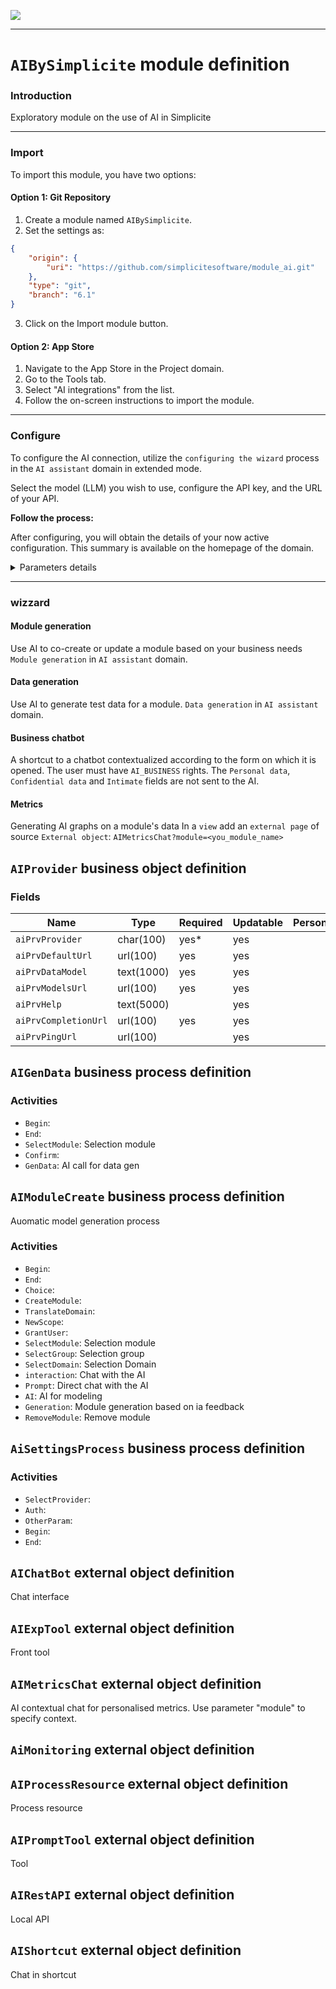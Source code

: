 <!--
 ___ _            _ _    _ _    __
/ __(_)_ __  _ __| (_)__(_) |_ /_/
\__ \ | '  \| '_ \ | / _| |  _/ -_)
|___/_|_|_|_| .__/_|_\__|_|\__\___|
            |_| 
-->
![](https://platform.simplicite.io/logos/standard/logo250.png)
* * *

`AIBySimplicite` module definition
==================================

### Introduction
Exploratory module on the use of AI in Simplicite

---

### Import
To import this module, you have two options:

#### Option 1: Git Repository

1. Create a module named `AIBySimplicite`.
2. Set the settings as:
```json
{
	"origin": {
		"uri": "https://github.com/simplicitesoftware/module_ai.git"
	},
	"type": "git",
	"branch": "6.1"
}
```
3. Click on the Import module button.

#### Option 2: App Store

1. Navigate to the App Store in the Project domain.
2. Go to the Tools tab.
3. Select "AI integrations" from the list.
4. Follow the on-screen instructions to import the module.

---

### Configure
To configure the AI connection, utilize the `configuring the wizard` process in the `AI assistant` domain in extended mode.

Select the model (LLM) you wish to use, configure the API key, and the URL of your API.

**Follow the process:**

After configuring, you will obtain the details of your now active configuration. This summary is available on the homepage of the domain.

<details>
  <summary>Parameters details</summary>

##### hist_depth
Defines the number of messages in the history used for the context. The greater this number, the more tokens the request uses, but the more relevant is the response.

##### max_token
*optional*  
Limits the number of tokens in the AI response.

###### default_max_token
Maximum number of tokens in a usual context.

###### code_max_token
Maximum number of tokens for technical calls.

</details>

---

### wizzard
#### Module generation
Use AI to co-create or update a module based on your business needs
`Module generation` in `AI assistant` domain.

#### Data generation
Use AI to generate test data for a module.
`Data generation` in `AI assistant` domain.

#### Business chatbot
A shortcut to a chatbot contextualized according to the form on which it is opened.
The user must have `AI_BUSINESS` rights.
The `Personal data`, `Confidential data` and `Intimate` fields are not sent to the AI.


#### Metrics
Generating AI graphs on a module's data
In a `view` add an `external page` of source `External object`: `AIMetricsChat?module=<you_module_name>`

`AIProvider` business object definition
---------------------------------------



### Fields

| Name                                                         | Type                                     | Required | Updatable | Personal | Description                                                                      |
|--------------------------------------------------------------|------------------------------------------|----------|-----------|----------|----------------------------------------------------------------------------------|
| `aiPrvProvider`                                              | char(100)                                | yes*     | yes       |          | -                                                                                |
| `aiPrvDefaultUrl`                                            | url(100)                                 | yes      | yes       |          | -                                                                                |
| `aiPrvDataModel`                                             | text(1000)                               | yes      | yes       |          | -                                                                                |
| `aiPrvModelsUrl`                                             | url(100)                                 | yes      | yes       |          | -                                                                                |
| `aiPrvHelp`                                                  | text(5000)                               |          | yes       |          | -                                                                                |
| `aiPrvCompletionUrl`                                         | url(100)                                 | yes      | yes       |          | -                                                                                |
| `aiPrvPingUrl`                                               | url(100)                                 |          | yes       |          | -                                                                                |

`AIGenData` business process definition
---------------------------------------



### Activities

* `Begin`: 
* `End`: 
* `SelectModule`: Selection module
* `Confirm`: 
* `GenData`: AI call for data gen

`AIModuleCreate` business process definition
--------------------------------------------

Auomatic model generation process

### Activities

* `Begin`: 
* `End`: 
* `Choice`: 
* `CreateModule`: 
* `TranslateDomain`: 
* `NewScope`: 
* `GrantUser`: 
* `SelectModule`: Selection module
* `SelectGroup`: Selection group
* `SelectDomain`: Selection Domain
* `interaction`: Chat with the AI
* `Prompt`: Direct chat with the AI
* `AI`: AI for modeling
* `Generation`: Module generation based on ia feedback
* `RemoveModule`: Remove module

`AiSettingsProcess` business process definition
-----------------------------------------------



### Activities

* `SelectProvider`: 
* `Auth`: 
* `OtherParam`: 
* `Begin`: 
* `End`: 

`AIChatBot` external object definition
--------------------------------------

Chat interface


`AIExpTool` external object definition
--------------------------------------

Front tool


`AIMetricsChat` external object definition
------------------------------------------

AI contextual chat for personalised metrics. 
Use parameter "module" to specify context.


`AiMonitoring` external object definition
-----------------------------------------




`AIProcessResource` external object definition
----------------------------------------------

Process resource


`AIPromptTool` external object definition
-----------------------------------------

Tool


`AIRestAPI` external object definition
--------------------------------------

Local API


`AIShortcut` external object definition
---------------------------------------

Chat in shortcut


